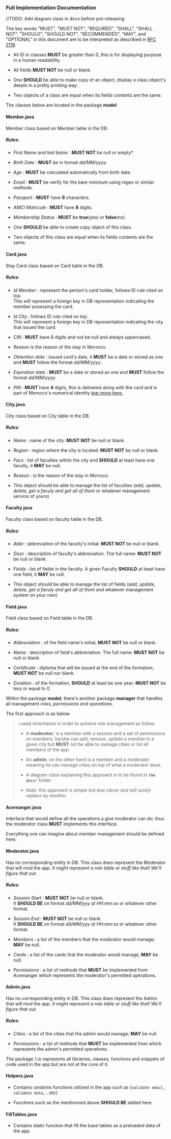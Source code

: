 ### Full Implementation Documentation

//TODO: Add diagram class in docs before pre-releasing

The key words "MUST", "MUST NOT", "REQUIRED", "SHALL", "SHALL
      NOT", "SHOULD", "SHOULD NOT", "RECOMMENDED",  "MAY", and
      "OPTIONAL" in this document are to be interpreted as described in
      [RFC 2119](https://datatracker.ietf.org/doc/html/rfc2119).

- All ID in classes __MUST__ be greater than 0, this is for displaying purpose in a human readability.

- All fields __MUST NOT__ be null or blank.

- One **SHOULD** be able to make copy of an object, display a class object's details in a pretty printing way.

- Two objects of a class are equal when its fields contents are the same.

The classes below are located in the package **model**
#### Member.java
Member class based on Member table in the DB.

##### Rules:

- *First Name and last bame* : **MUST NOT** be null or empty*.

- *Birth Date* : **MUST** be in format *dd/MM/yyyy*.

- *Age* : **MUST** be calculated automatically from birth date.

- *Email* : **MUST** be verify for the bare minimum using regex or similar methods.

- *Passport* : **MUST** have **9** characters.

- *AMCI Matricule* : **MUST** have **8** digits.

- *Membership Status* : **MUST** be **true**(yes) or **false**(no).

- One **SHOULD** be able to create copy object of this class.

- Two objects of this class are equal when its fields contents are the same.

#### Card.java
Stay Card class based on Card table in the DB.

##### Rules:
- *Id Member* : represent the person's card holder, follows ID rule cited on top.<br> This will represent a foreign key in DB representation indicating the member posessing the card.

- *Id City* : follows ID rule cited on top.<br> This will represent a foreign key in DB representation indicating the city that issued the card.

- *CIN* : **MUST** have 8 digits and not be null and always uppercased.
- *Reason* is the reason of the stay in Morroco.

- *Obtention date* : issued card's date, it **MUST** be a date or stored as one and **MUST** follow the format _dd/MM/yyyy_.

- *Expiration date* : **MUST** be a date or stored as one and **MUST** follow the format _dd/MM/yyyy_.

- *PIN* : **MUST** have **4** digits, this is delivered along with the card and is part of Morocco's numerical identity [lear more here.](https://www.identitenumerique.ma/about.html) 

#### City.java
City class based on City table in the DB.

##### Rules:
- *Name* : name of the city: **MUST NOT** be null or blank.

- *Region* : region where the city is located: **MUST NOT** be null or blank.

- *Facs* : list of faculties within the city and **SHOULD** at least have one faculty, it **MAY** be null.
- *Reason* : is the reason of the stay in Morroco.

- This object should be able to manage the list of faculties (_add, update, delete, get a faculy and get all of them_ or whatever management service of yours)  

#### Faculty.java
Faculty class based on faculty table in the DB.

##### Rules:
- *Abbr* : abbreviation of the faculty's initial: **MUST NOT** be null or blank.

- *Desc* : description of faculty's abbreviation. The full name: **MUST NOT** be null or blank.

- *Fields* : list of fields in the faculty. A given Faculty **SHOULD** at least have one field, it **MAY** be null.

- This object should be able to manage the list of fields (_add, update, delete, get a faculy and get all of them_ and whatever management system on your own)  

#### Field.java
Field class based on Field table in the DB.

##### Rules:
- *Abbreviation* : of the field name's initial, **MUST NOT** be null or blank.

- *Name* : description of field's abbreviation. The full name: **MUST NOT** be null or blank.

- *Certificate* : diploma that will be issued at the end of the formation; **MUST NOT** be null nor blank.

- *Duration* : of the formation, **SHOULD** at least be one year; **MUST NOT** be less or equal to 0.

Within the package **model**, there's another package **manager** that handles all management _roles, permissions and operations_.

The first approach is as below:
<blockquote>I used inheritance in order to achieve role management as follow:<br>

- A **moderator**, is a member with a _session_ and a set of _permissions_ on members, he/she can add, remove, update a member in a given city but **MUST** not be able to manage cities or list all members of the app.

- An **admin**, on the other hand is a member and a moderator meaning he can manage cities on top of what a moderator does.

- A diagram class explaining this approach is to be found in <code>**_the docs/_**</code> folder.
- <cite>Note: this approach is simple but less clever and will surely replace by another.</cite></blockquote>

#### Acemanger.java

Interface that would define all the operations a give moderator can do; thus the moderator class **MUST** implements this interface.

Everything one can imagine about member management should be defined here.

#### Moderator.java

Has no corresponding entity in DB. 
This class does represent the Moderator that will mod the app.
<cite>It might represent a role table or stuff like that! We'll figure that out.</cite>

##### Rules:
- *Session Start* : **MUST NOT** be null or blank.<br>
It **SHOULD BE** on format _dd/MM/yyy at HH:mm:ss_ or whatever other format. 

- *Session End* : **MUST NOT** be null or blank.<br>
It **SHOULD BE** on format _dd/MM/yyy at HH:mm:ss_ or whatever other format. 

- *Members* : a list of the members that the moderator would manage; **MAY** be null.

- *Cards* : a list of the cards that the moderator would manage; **MAY** be null.

- *Permissions* : a list of methods that **MUST** be implemented from Acemanger which represents the moderator's permitted operations.

#### Admin.java

Has no corresponding entity in DB. 
This class does represent the Admin that will mod the app.
<cite>It might represent a role table or stuff like that! We'll figure that out.</cite>


##### Rules:

- *Cities* : a list of the cities that the admin would manage; **MAY** be null.

- *Permissions* : a list of methods that **MUST** be implemented from which represents the admin's permitted operations.

The package <code>lib</code> represents all librairies, classes, functions and snippets of code used in the app but are not at the core of it.

#### Helpers.java

- Contains randoms functions utilized in the app such as (<code>validate email</code>, <code>validate date</code>, ...etc)

- Functions such as the mentionned above **SHOULD BE** added here.

#### FillTables.java

- Contains static function that fill the base tables as a preloaded data of the app.






